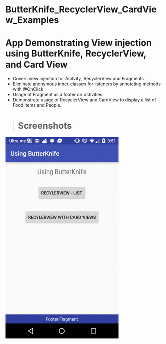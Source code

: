 # ButterKnife_RecyclerView_CardView_Examples

# App Demonstrating View injection using ButterKnife, RecyclerView, and Card View
>
- Covers view injection for Acitvity, RecyclerView and Fragments
- Eliminate anonymous inner-classes for listeners by annotating methods with @OnClick
- Usage of Fragment as a footer on activities
- Demonstrate usage of RecyclerView and CardView to display a list of Food items and People.

> # Screenshots

![Alt text](/screenshots/output_0VGN2m.gif?raw=true "Home Screen")


